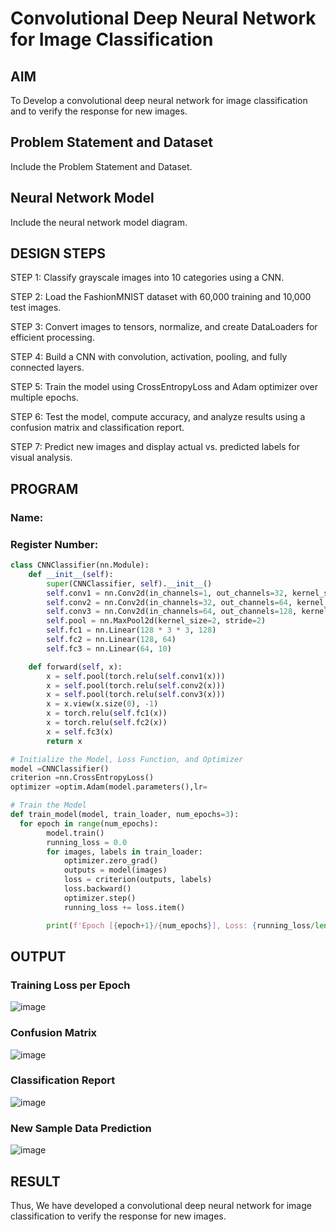 # Convolutional Deep Neural Network for Image Classification

## AIM

To Develop a convolutional deep neural network for image classification and to verify the response for new images.

## Problem Statement and Dataset

Include the Problem Statement and Dataset.

## Neural Network Model

Include the neural network model diagram.

## DESIGN STEPS

STEP 1:
Classify grayscale images into 10 categories using a CNN.

STEP 2: 
Load the FashionMNIST dataset with 60,000 training and 10,000 test images.

STEP 3:
Convert images to tensors, normalize, and create DataLoaders for efficient processing.

STEP 4: 
Build a CNN with convolution, activation, pooling, and fully connected layers.

STEP 5: 
Train the model using CrossEntropyLoss and Adam optimizer over multiple epochs.

STEP 6: 
Test the model, compute accuracy, and analyze results using a confusion matrix and classification report.

STEP 7:
Predict new images and display actual vs. predicted labels for visual analysis.

## PROGRAM

### Name:
### Register Number:
```python
class CNNClassifier(nn.Module):
    def __init__(self):
        super(CNNClassifier, self).__init__()
        self.conv1 = nn.Conv2d(in_channels=1, out_channels=32, kernel_size=3, padding=1)
        self.conv2 = nn.Conv2d(in_channels=32, out_channels=64, kernel_size=3, padding=1)
        self.conv3 = nn.Conv2d(in_channels=64, out_channels=128, kernel_size=3, padding=1)
        self.pool = nn.MaxPool2d(kernel_size=2, stride=2)
        self.fc1 = nn.Linear(128 * 3 * 3, 128) 
        self.fc2 = nn.Linear(128, 64)
        self.fc3 = nn.Linear(64, 10)

    def forward(self, x): 
        x = self.pool(torch.relu(self.conv1(x)))
        x = self.pool(torch.relu(self.conv2(x)))
        x = self.pool(torch.relu(self.conv3(x)))
        x = x.view(x.size(0), -1) 
        x = torch.relu(self.fc1(x))
        x = torch.relu(self.fc2(x))
        x = self.fc3(x)
        return x


```

```python
# Initialize the Model, Loss Function, and Optimizer
model =CNNClassifier()
criterion =nn.CrossEntropyLoss()
optimizer =optim.Adam(model.parameters(),lr=
```

```python
# Train the Model
def train_model(model, train_loader, num_epochs=3):
  for epoch in range(num_epochs):
        model.train()
        running_loss = 0.0
        for images, labels in train_loader:
            optimizer.zero_grad()
            outputs = model(images)
            loss = criterion(outputs, labels)
            loss.backward()
            optimizer.step()
            running_loss += loss.item()

        print(f'Epoch [{epoch+1}/{num_epochs}], Loss: {running_loss/len(train_loader):.4f}')
```

## OUTPUT
### Training Loss per Epoch

![image](https://github.com/user-attachments/assets/c69f21cf-df5f-48a7-924e-f8f46c091a8b)


### Confusion Matrix

![image](https://github.com/user-attachments/assets/0fa5feba-bdc3-4077-afa9-693b19328509)


### Classification Report

![image](https://github.com/user-attachments/assets/3be308c1-9db2-47c9-8cd7-52a1dd189ac3)



### New Sample Data Prediction

![image](https://github.com/user-attachments/assets/efb1bf60-1e9a-4407-97df-ddb883dc9e79)


## RESULT
Thus, We have developed a convolutional deep neural network for image classification to verify the response for new images.
